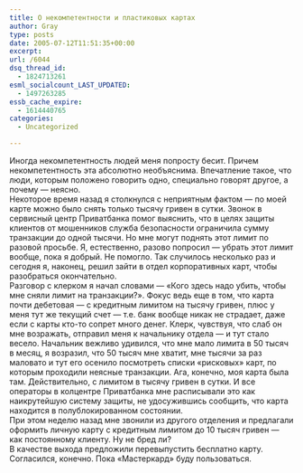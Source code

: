 ```yaml
---
title: О некомпетентности и пластиковых картах
author: Gray
type: posts
date: 2005-07-12T11:51:35+00:00
excerpt:
url: /6044
dsq_thread_id:
  - 1824713261
esml_socialcount_LAST_UPDATED:
  - 1497263285
essb_cache_expire:
  - 1614440765
categories:
  - Uncategorized

---
```








Иногда некомпетентность людей меня попросту бесит. Причем некомпетентность эта абсолютно необъяснима. Впечатление такое, что люди, которым положено говорить одно, специально говорят другое, а почему &#8212; неясно.  
Некоторое время назад я столкнулся с неприятным фактом &#8212; по моей карте можно было снять только тысячу гривен в сутки. Звонок в сервисный центр Приватбанка помог выяснить, что в целях защиты клиентов от мошенников служба безопасности ограничила сумму транзакции до одной тысячи. Но мне могут поднять этот лимит по разовой просьбе. Я, естественно, разово попросил &#8212; убрать этот лимит вообще, пока я добрый. Не помогло. Так случилось несколько раз и сегодня я, наконец, решил зайти в отдел корпоративных карт, чтобы разобраться окончательно.  
Разговор с клерком я начал словами &#8212; &#171;Кого здесь надо убить, чтобы мне сняли лимит на транзакции?&#187;. Фокус ведь еще в том, что карта почти дебетовая &#8212; с кредитным лимитом на тысячу гривен, плюс у меня тут же текущий счет &#8212; т.е. банк вообще никак не страдает, даже если с карты кто-то сопрет много денег. Клерк, чувствуя, что слаб он мне возражать, отправил меня к начальнику отдела &#8212; и тут стало весело. Начальник вежливо удивился, что мне мало лимита в 50 тысяч в месяц, я возразил, что 50 тысяч мне хватит, мне тысячи за раз маловато и тут его осенило посмотреть списки &#171;рисковых&#187; карт, по которым проходили неясные транзакции. Ага, конечно, моя карта была там. Действительно, с лимитом в тысячу гривен в сутки. И все операторы в колцентре Приватбанка мне расписывали это как наикрутейшую систему защиты, не удосужившись сообщить, что карта находится в полублокированном состоянии.  
При этом неделю назад мне звонили из другого отделения и предлагали оформить личную карту с кредитным лимитом до 10 тысяч гривен &#8212; как постоянному клиенту. Ну не бред ли?  
В качестве выхода предложили перевыпустить бесплатно карту. Согласился, конечно. Пока &#171;Мастеркард&#187; буду пользоваться.